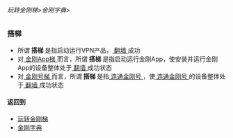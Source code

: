 ###### 玩转金刚梯>金刚字典>

### 搭梯
- 所谓<Strong> 搭梯 </Strong>是指启动运行VPN产品，[ 翻墙 ](https://github.com/a2zitpro/web/blob/master/LadderFree/kkDictionary/OverTheWall.md)成功
- 对[ 金刚App梯 ](https://github.com/a2zitpro/web/blob/master/LadderFree/kkDictionary/KKLadderApp.md)而言，所谓<Strong> 搭梯 </Strong>是指启动运行金刚App，使安装并运行金刚App的设备整体处于[ 翻墙 ](https://github.com/a2zitpro/web/blob/master/LadderFree/kkDictionary/OverTheWall.md)成功状态
- 对[ 金刚号梯  ](https://github.com/a2zitpro/web/blob/master/LadderFree/kkDictionary/KKLadderKKID.md)而言，所谓<Strong> 搭梯 </Strong>是指[ 连通金刚号 ](https://github.com/a2zitpro/web/blob/master/LadderFree/kkDictionary/kkidsusage.md)，使[ 连通金刚号 ](https://github.com/a2zitpro/web/blob/master/LadderFree/kkDictionary/kkidsusage.md)的设备整体处于[ 翻墙 ](https://github.com/a2zitpro/web/blob/master/LadderFree/kkDictionary/OverTheWall.md)成功状态


#### 返回到
- [玩转金刚梯](https://github.com/a2zitpro/web/blob/master/LadderFree/main.md)
- [金刚字典](https://github.com/a2zitpro/web/blob/master/LadderFree/kkDictionary/kkDictionary.md)

